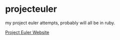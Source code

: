 projecteuler
============

my project euler attempts, probably will all be in ruby.

[Project Euler Website](http://www.projecteuler.net/)

